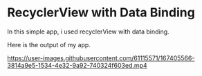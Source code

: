 # RecyclerView with Data Binding
In this simple app, i used recyclerView with data binding.

Here is the output of my app.

https://user-images.githubusercontent.com/61115571/167405566-3814a9e5-1534-4e32-9a92-740324f603ed.mp4

